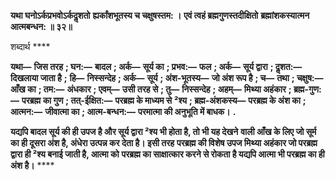 **यथा घनोऽर्कप्रभवोऽर्कदॢशतो** **ह्यर्कांशभूतस्य च चक्षुषस्तम: ।** **एवं त्वहं ब्रह्मगुणस्तदीक्षितो** **ब्रह्मांशकस्यात्मन आत्मबन्धन: ॥ ३२॥** 

शब्दार्थ **** 

**यथा—** **जिस तरह** **; घन:—** **बादल** **; अर्क—** **सूर्य का** **; प्रभव:—** **फल** **; अर्क—** **सूर्य द्वारा** **; दॢशत:—** **दिखलाया जाता है** **;** **हि—** **निस्सन्देह** **; अर्क—** **सूर्य** **; अंश-भूतस्य—** **जो अंश रूप है** **; च—** **तथा** **; चक्षुष:—** **आँख का** **; तम:—** **अंधकार** **; एवम्—** **उसी तरह से** **; तु—** **निस्सन्देह** **; अहम्—** **मिथ्या अहंकार** **; ब्रह्म-गुण:—** **परब्रह्म का गुण** **; तत्-ईक्षित:—** **परब्रह्म के माध्यम से** **²श्य** **; ब्रह्म-अंशकस्य—** **परब्रह्म के अंश का** **; आत्मन:—** **जीवात्मा का** **; आत्म-बन्धन:—** **परमात्मा की अनुभूति में बाधक।** **.** 

**यद्यपि बादल सूर्य की ही उपज है और सूर्य द्वारा ²श्य भी होता है, तो भी यह देखने** **वाली आँख के लिए जो सूर्म का ही दूसरा अंश है, अंधेरा उत्पन्न कर देता है। इसी तरह** **परब्रह्म की विशेष उपज मिथ्या अहंकार जो परब्रह्म द्वारा ही ²श्य बनाई जाती है, आत्मा को** **परब्रह्म का साक्षात्कार करने से रोकता है यद्यपि आत्मा भी परब्रह्म का ही अंश है।** **** 